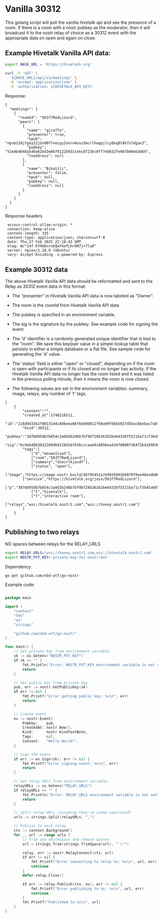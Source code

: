 # Vanilla 30312

This golang script will poll the vanilla hivetalk api and see the presence of a room. If there is a room with a nostr pubkey as the moderator, then it will broadcast it to the nostr relay of choice as a 30312 event with the appropriate data on open and again on close. 

## Example Hivetalk Vanilla API data: 

```sh
export BASE_URL = 'https://hivetalk.org'

curl -X 'GET' \
  '${BASE_URL}/api/v1/meetings' \
  -H 'accept: application/json' \
  -H 'authorization: ${HIVETALK_API_KEY}'
```

Response: 

```
{
  "meetings": [
    {
      "roomId": "56377RedLizard",
      "peers": [
        {
          "name": "giraffe",
          "presenter": true,
          "npub": "npub128jtgey22jdx90f7vecpy2unrn4usu3mcrlhaqpjlcy8kq8t8k7sldgax3",
          "pubkey": "51e4b4648a549a62bd3e6670122b931cebc8723bc0ff7e8032fe087b00eb3dbd",
          "lnaddress": null
        },
        {
          "name": "Bikatili",
          "presenter": false,
          "npub": null,
          "pubkey": null,
          "lnaddress": null
        }
      ]
    }
  ]
}
```

Response headers

```
 access-control-allow-origin: *  
 connection: keep-alive  
 content-length: 335  
 content-type: application/json; charset=utf-8  
 date: Thu,27 Feb 2025 22:18:42 GMT  
 etag: W/"14f-EYHkDnrnEQwYXofLhrON7j+7lu0"  
 server: nginx/1.18.0 (Ubuntu)  
 vary: Accept-Encoding  x-powered-by: Express 
```


## Example 30312 data

The above Hivetalk Vanilla API data should be reformatted and sent to the Relay as 30312 event data in this format:

- The "presenter" in Hivetalk Vanilla API data is now labeled as "Owner". 
- The room is the roomId from Hivetalk Vanilla API data

- The pubkey is specified in an environment variable.
- The sig is the signature by the pubkey. See example code for signing the event. 

- The 'd' identifier is a randomly generated unique identifier that is tied to the "room". We save this key/pair value in a simple lookup table that persists in either a simple database or a flat file. See sample code for generating the 'd' value.

- The 'status' field is either "open" or "closed", depending on if the room is open with participants or if its closed and no longer has activity. If the Hivetalk Vanilla API data no longer has the room listed and it was listed in the previous polling minute, then it means the room is now closed.

- The following values are set in the environment variables: summary, image, relays, any number of 't' tags.

```
[
	{ 
        "content":"",
        "created_at":1740218511,
        "id":"216d9d33b1f0013144c886eea66f6e590811f69a99f6b65037d5bac6bebac7a6",
        "kind":30312,
	"pubkey":"3878d95db7b854c3a0d3b2d6b7bf9bf28b36162be64326f5521ba71cf3b45a69",
	"sig":"bc9ebd8639121094b9218416f63bcccaae6c685bea434f0086f364f2b4189836692366903feb6fe373eba450efdad3862ef3ceaf7fa73f231b0fdfdc55a4ac0f",
        "tags":[
            ["d","eeueo1lua5"],
            ["room","56377RedLizard"],
            ["summary","dsecrlkjasdf"],
            ["status", "open"],
            ["image","https://image.nostr.build/56795451a7e9935992b6078f0ee40ea4b0013f8efdf954fb41a3a6a7c33f25a7.png"],
	    ["service","https://hivetalk.org/join/56377RedLizard"],
            ["p","3878d95db7b854c3a0d3b2d6b7bf9bf28b36162be64326f5521ba71cf3b45a69","owner"],
            ["t","hivetalk"],
            ["t","interactive room"],
            ["relays","wss:/hivetalk.nostr1.com","wss://honey.nostr1.com"]
        ]
    }
]
```


## Publishing to two relays

NO spaces between relays for the RELAY_URLS

```sh
export RELAY_URLS="wss://honey.nostr1.com,wss://hivetalk.nostr1.com"
export NOSTR_PVT_KEY='private-key-for-nostr-bot'
```

Dependency:

```bash
go get github.com/nbd-wtf/go-nostr
```

Example code:

```go

package main

import (
	"context"
	"fmt"
	"os"
	"strings"

	"github.com/nbd-wtf/go-nostr"
)

func main() {
	// Get private key from environment variable
	sk := os.Getenv("NOSTR_PVT_KEY")
	if sk == "" {
		fmt.Println("Error: NOSTR_PVT_KEY environment variable is not set")
		return
	}

	// Get public key from private key
	pub, err := nostr.GetPublicKey(sk)
	if err != nil {
		fmt.Printf("Error getting public key: %v\n", err)
		return
	}

	// Create event
	ev := nostr.Event{
		PubKey:    pub,
		CreatedAt: nostr.Now(),
		Kind:      nostr.KindTextNote,
		Tags:      nil,
		Content:   "Hello World!",
	}

	// Sign the event
	if err := ev.Sign(sk); err != nil {
		fmt.Printf("Error signing event: %v\n", err)
		return
	}

	// Get relay URLs from environment variable
	relayURLs := os.Getenv("RELAY_URLS")
	if relayURLs == "" {
		fmt.Println("Error: RELAY_URLS environment variable is not set")
		return
	}

	// Split relay URLs (assuming they're comma-separated)
	urls := strings.Split(relayURLs, ",")

	// Publish to each relay
	ctx := context.Background()
	for _, url := range urls {
		// Trim any whitespace and remove quotes
		url = strings.Trim(strings.TrimSpace(url), "'\"")

		relay, err := nostr.RelayConnect(ctx, url)
		if err != nil {
			fmt.Printf("Error connecting to relay %s: %v\n", url, err)
			continue
		}
		defer relay.Close()

		if err := relay.Publish(ctx, ev); err != nil {
			fmt.Printf("Error publishing to %s: %v\n", url, err)
			continue
		}
		fmt.Printf("Published to %s\n", url)
	}
}

```
